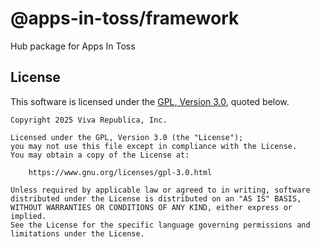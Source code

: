 # @apps-in-toss/framework

Hub package for Apps In Toss

## License

This software is licensed under the [GPL, Version 3.0](LICENSE), quoted below.

```
Copyright 2025 Viva Republica, Inc.

Licensed under the GPL, Version 3.0 (the "License");
you may not use this file except in compliance with the License.
You may obtain a copy of the License at:

    https://www.gnu.org/licenses/gpl-3.0.html

Unless required by applicable law or agreed to in writing, software
distributed under the License is distributed on an "AS IS" BASIS,
WITHOUT WARRANTIES OR CONDITIONS OF ANY KIND, either express or implied.
See the License for the specific language governing permissions and
limitations under the License.
```
